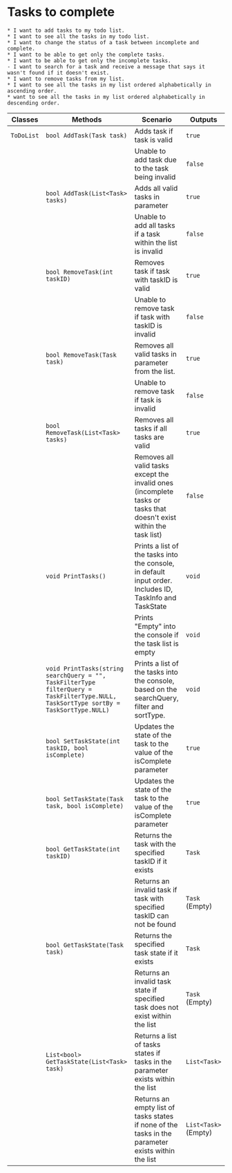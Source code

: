 ﻿# Tasks to complete

```
* I want to add tasks to my todo list.
* I want to see all the tasks in my todo list.
* I want to change the status of a task between incomplete and complete.
* I want to be able to get only the complete tasks.
* I want to be able to get only the incomplete tasks.
- I want to search for a task and receive a message that says it wasn't found if it doesn't exist.
* I want to remove tasks from my list.
* I want to see all the tasks in my list ordered alphabetically in ascending order.
* want to see all the tasks in my list ordered alphabetically in descending order.
```

| Classes     | Methods                                          | Scenario               | Outputs |
|-------------|--------------------------------------------------|------------------------|---------|
| `ToDoList`  | `bool AddTask(Task task)`                        | Adds task if task is valid  | `true` |
|             |                                                  | Unable to add task due to the task being invalid | `false`  |
|             | `bool AddTask(List<Task> tasks)`                 | Adds all valid tasks in parameter | `true` |
|             |                                                  | Unable to add all tasks if a task within the list is invalid | `false` |
|             | `bool RemoveTask(int taskID)`                    | Removes task if task with taskID is valid | `true` |
|             |                                                  | Unable to remove task if task with taskID is invalid | `false` |
|             | `bool RemoveTask(Task task)`                     | Removes all valid tasks in parameter from the list. | `true` |
|             |                                                  | Unable to remove task if task is invalid | `false` |
|             | `bool RemoveTask(List<Task> tasks)`              | Removes all tasks if all tasks are valid | `true` |
|             |                                                  | Removes all valid tasks except the invalid ones (incomplete tasks or tasks that doesn't exist within the task list)  | `false` |
|             | `void PrintTasks()`                              | Prints a list of the tasks into the console, in default input order. Includes ID, TaskInfo and TaskState | `void` |
|             |                                                  | Prints "Empty" into the console if the task list is empty | `void` |
|             | `void PrintTasks(string searchQuery = "", TaskFilterType filterQuery = TaskFilterType.NULL, TaskSortType sortBy = TaskSortType.NULL)` | Prints a list of the tasks into the console, based on the searchQuery, filter and sortType. | `void` |
|             | `bool SetTaskState(int taskID, bool isComplete)` | Updates the state of the task to the value of the isComplete parameter | `true` |
|             | `bool SetTaskState(Task task, bool isComplete)`  | Updates the state of the task to the value of the isComplete parameter | `true` |
|             | `bool GetTaskState(int taskID)`                  | Returns the task with the specified taskID if it exists | `Task` |
|             |                                                  | Returns an invalid task if task with specified taskID can not be found | `Task` (Empty) |
|             | `bool GetTaskState(Task task)`                   | Returns the specified task state if it exists | `Task` |
|             |                                                  | Returns an invalid task state if specified task does not exist within the list | `Task` (Empty) |
|             | `List<bool> GetTaskState(List<Task> task)`       | Returns a list of tasks states if tasks in the parameter exists within the list | `List<Task>` |
|             |                                                  | Returns an empty list of tasks states if none of the tasks in the parameter exists within the list | `List<Task>` (Empty) |